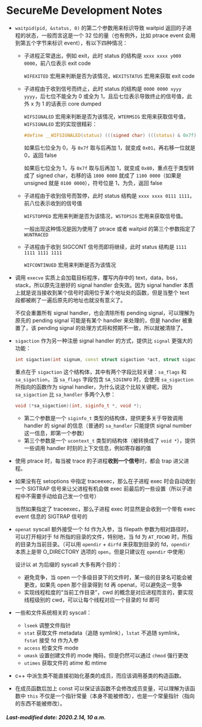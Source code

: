 # SecureMe Development Notes

+ `waitpid(pid, &status, 0)` 的第二个参数用来标识导致 waitpid 返回的子进程的状态，一般而言这是一个 32 位的量（也有例外，比如 ptrace event 会用到第五个字节来标识 event），有以下四种情况：

  + 子进程正常退出，例如 exit，此时 status 的结构是 `xxxx xxxx y000 0000`，前八位表示 exit code

    `WIFEXITED` 宏用来判断是否为该情况，`WEXITSTATUS` 宏用来获取 exit code

  + 子进程由于收到信号而终止，此时 status 的结构是 `0000 0000 xyyy yyyy`，后七位不能全为 0 或全为 1，且后七位表示导致终止的信号值，此外 x 为 1 的话表示 core dumped

    `WIFSIGNALED` 宏用来判断是否为该情况，`WTERMSIG` 宏用来获取信号值，`WIFSIGNALED` 宏的实现很精彩：

    ```c
    #define __WIFSIGNALED(status) (((signed char) (((status) & 0x7f) + 1) >> 1) > 0)
    ```

    如果后七位全为 0，与 `0x7f` 取与后再加 1，就变成 `0x01`，再右移一位就是 0，返回 false

    如果后七位全为 1，与 `0x7f` 取与后再加 1，就变成 `0x80`，重点在于类型转成了 signed char，右移的话 `1000 0000` 就成了 `1100 0000`（如果是 unsigned 就是 `0100 0000`），符号位是 1，为负，返回 false

  + 子进程由于收到信号而暂停，此时 status 结构是 `xxxx xxxx 0111 1111`，前八位表示收到的信号值

    `WIFSTOPPED` 宏用来判断是否为该情况，`WSTOPSIG` 宏用来获取信号值。

    一般出现这种情况是因为使用了 ptrace 或者 waitpid 的第三个参数指定了 `WUNTRACED`

  + 子进程由于收到 SIGCONT 信号而即将继续，此时 status 结构是 `1111 1111 1111 1111`

    `WIFCONTINUED` 宏用来判断是否为该情况

+ 调用 `execve` 实质上会加载目标程序，覆写内存中的 text，data，bss，stack，所以原先注册好的 signal handler 会失效。因为 signal handler 本质上就是说当接收到某个信号时调用位于某个地址处的函数，但是当整个 text 段都被刷了一遍后原先的地址也就没有意义了。

  不仅会重置所有 signal handler，也会清除所有 pending signal，可以理解为原先的 pending signal 可能是有某个 handler 来处理的，但是 handler 被重置了，该 pending signal 的处理方式将和预期不一致，所以就被清除了。

+ `sigaction` 作为另一种注册 signal handler 的方式，提供比 `signal` 更强大的功能：

  ```c++
  int sigaction(int signum, const struct sigaction *act, struct sigaction *oldact);
  ```

  重点在于 `sigaction` 这个结构体，其中有两个字段比较关键：`sa_flags` 和 `sa_sigaction`，当 `sa_flags` 字段包含 `SA_SIGINFO` 时，会使用 `sa_sigaction` 所指向的函数作为 signal handler，为什么说这个比较关键呢，因为 `sa_sigaction` 比 `sa_handler` 多两个入参：

  ```c++
  void (*sa_sigaction)(int, siginfo_t *, void *);
  ```

  + 第二个参数是一个 `siginfo_t` 类型的结构体，提供更多关于导致调用 handler 的 signal 的信息（普通的 `sa_handler` 只能提供 signal number 这一信息，即第一个参数）
  + 第三个参数是一个 `ucontext_t` 类型的结构体（被转换成了 `void *`），提供一些调用 handler 时刻的上下文信息，例如寄存器的值

+ 使用 ptrace 时，每当被 trace 的子进程**收到一个信号**时，都会 trap 进父进程。

+ 如果没有在 setoptions 中指定 traceexec，那么在子进程 exec 时会自动收到一个 SIGTRAP 信号来让父进程有机会做 exec 前最后的一些设置（所以子进程中不需要手动给自己发一个信号）

  当然如果指定了 traceexec，那么子进程 exec 时显然是会收到一个带有 exec event 信息的 SIGTRAP 信号的

+ `openat` syscall 额外接受一个 fd 作为入参，当 filepath 参数为相对路径时，可以打开相对于 fd 所指的目录的文件，特别地，当 fd 为 `AT_FDCWD` 时，所指的目录为当前目录。（可以用 `opendir` + `dirfd` 来获取到目录的 fd，`opendir` 本质上是带 O_DIRECTORY 选项的 `open`，但是只建议在 `opendir` 中使用）

  设计以 at 为后缀的 syscall 大多有两个目的：

  + 避免竞争，当 open 一个多级目录下的文件时，某一级的目录名可能会被更改，如果先 open 那个目录得到 fd 再 openat，可以避免这一竞争
  + 实现线程粒度的“当前工作目录”，cwd 的概念是对应进程而言的，要实现线程级别的 cwd，可以让每个线程对应一个目录的 fd 即可

+ 一些和文件系统相关的 syscall：

  + `lseek` 调整文件指针
  + `stat` 获取文件 metadata（追随 symlink），`lstat` 不追随 symlink，`fstat` 接受 fd 作为入参
  + `access` 检查文件 mode
  + `umask` 设置创建文件的 mode 掩码，但是仍然可以通过 `chmod` 强行更改
  + `utimes` 获取文件的 atime 和 mtime

+ c++ 中派生类不能直接初始化基类的成员，而应该调用基类的构造函数。

+ 在成员函数后加上 const 可以保证该函数不会修改成员变量，可以理解为该函数中 `this` 不仅是一个指针常量（本身不能被修改），也是一个常量指针（指向的东西不能被修改）。

##### Last-modified date: 2020.2.14, 10 a.m.